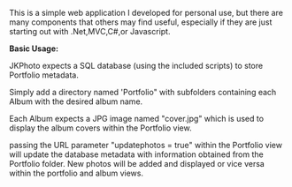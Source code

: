 This is a simple web application I developed for personal use, but there are many components that others may find useful, especially if they are just starting out with .Net,MVC,C#,or Javascript.

<b>Basic Usage:</b>

JKPhoto expects a SQL database (using the included scripts) to store Portfolio metadata. 

Simply add a directory named 'Portfolio" with subfolders containing each Album with the desired album name.

Each Album expects a JPG image named "cover.jpg" which is used to display the album covers within the Portfolio view.

passing the URL parameter "updatephotos = true" within the Portfolio view will update the database metadata with information
obtained from the Portfolio folder. New photos will be added and displayed or vice versa within the portfolio and album views.



